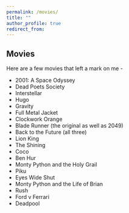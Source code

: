 ```yaml
---
permalink: /movies/
title: ""
author_profile: true
redirect_from:
---
```

## Movies
Here are a few movies that left a mark on me -

- 2001: A Space Odyssey
- Dead Poets Society
- Interstellar
- Hugo
- Gravity
- Full Metal Jacket
- Clockwork Orange
- Blade Runner (the original as well as 2049)
- Back to the Future (all three)
- Lion King
- The Shining
- Coco
- Ben Hur
- Monty Python and the Holy Grail
- Piku
- Eyes Wide Shut
- Monty Python and the Life of Brian
- Rush
- Ford v Ferrari
- Deadpool
